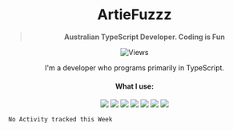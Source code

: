 <div align='center'>
  <h1>ArtieFuzzz</h1>
  <!--- Kinda a mix between auguwu and TMUniversal's README.md pages --->
  <!-- Have a good day after you read this :^) -->
  
  <blockquote><strong>Australian TypeScript Developer. Coding is Fun</strong></blockquote>
  
  ![Views](https://komarev.com/ghpvc/?username=ArtieFuzzz&style=flat-square)

</div>
  <div align='center'>
    I'm a developer who programs primarily in TypeScript.
  <br>

#### What I use:

<img src="https://img.shields.io/badge/node.js%20-%2343853D.svg?&style=for-the-badge&logo=node.js&logoColor=white"/> 
<img src="https://img.shields.io/badge/typescript-%230078D6.svg?&style=for-the-badge&logo=typescript&logoColor=white"/>
<img src="https://img.shields.io/badge/Powershell%20-%235391FE.svg?&style=for-the-badge&logo=powershell&logoColor=white"/>
<img src="https://img.shields.io/badge/Bash%20-3D3D3D.svg?&style=for-the-badge&logo=powershell&logoColor=white"/>
<img src="https://img.shields.io/badge/Deno%20-3D3D3D.svg?&style=for-the-badge&logo=deno&logoColor=white"/>
<img src="https://img.shields.io/badge/docker%20-%230db7ed.svg?&style=for-the-badge&logo=docker&logoColor=white"/> 
<img src="https://img.shields.io/badge/Windows 10%20-%230078D6.svg?&style=for-the-badge&logo=Windows&logoColor=white"/> 
</div>

<!--START_SECTION:waka-->
```text
No Activity tracked this Week
```
<!--END_SECTION:waka-->
